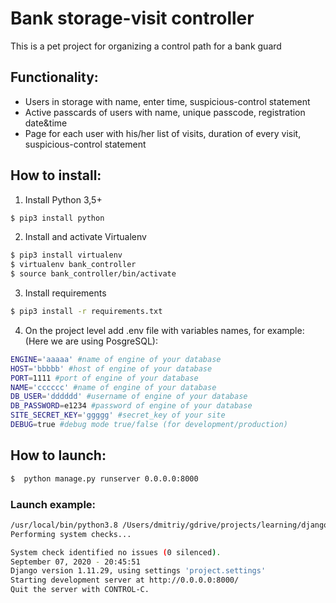 # Bank storage-visit controller
 This is a pet project for organizing a control path for a bank guard
## Functionality:
 - Users in storage with name, enter time, suspicious-control statement
 - Active passcards of users with name, unique passcode, registration date&time
 - Page for each user with his/her list of visits, duration of every visit, suspicious-control statement  
 ## How to install:
 1) Install Python 3,5+
 ```sh
$ pip3 install python
```
 2) Install and activate Virtualenv
  ```sh
$ pip3 install virtualenv
$ virtualenv bank_controller
$ source bank_controller/bin/activate
```
3) Install requirements
 ```sh
$ pip3 install -r requirements.txt
 ```
4) On the project level add .env file with variables names, for example:
(Here we are using PosgreSQL):
 ```sh
ENGINE='aaaaa' #name of engine of your database
HOST='bbbbb' #host of engine of your database
PORT=1111 #port of engine of your database
NAME='cccccc' #name of engine of your database
DB_USER='dddddd' #username of engine of your database
DB_PASSWORD=e1234 #password of engine of your database
SITE_SECRET_KEY='ggggg' #secret_key of your site
DEBUG=true #debug mode true/false (for development/production)

 ```
## How to launch:
 ```sh
$  python manage.py runserver 0.0.0.0:8000
 ```
### Launch example:
 ```sh
/usr/local/bin/python3.8 /Users/dmitriy/gdrive/projects/learning/django-orm-watching-storage/main.py
Performing system checks...

System check identified no issues (0 silenced).
September 07, 2020 - 20:45:51
Django version 1.11.29, using settings 'project.settings'
Starting development server at http://0.0.0.0:8000/
Quit the server with CONTROL-C.

 ```
